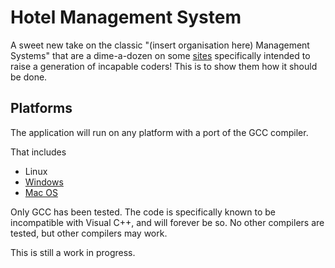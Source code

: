 # Hotel Management System
A sweet new take on the classic "(insert organisation here) Management Systems" that are a dime-a-dozen on some [sites](http://projects.icbse.com/subject/cpp "iCBSE") specifically intended to raise a generation of incapable coders! This is to show them how it should be done.

## Platforms
The application will run on any platform with a port of the GCC compiler.

That includes

* Linux
* [Windows](http://sourceforge.net/projects/orwelldevcpp "Dev C++")
* [Mac OS](http://brew.sh "Homebrew")

Only GCC has been tested. The code is specifically known to be incompatible with Visual C++, and will forever be so. No other compilers are tested, but other compilers may work.

This is still a work in progress.
